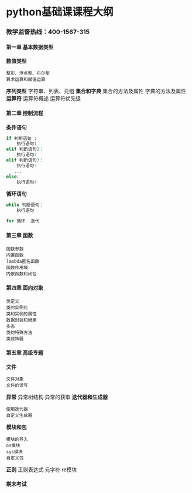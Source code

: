 # python基础课课程大纲

### 教学监督热线：400-1567-315

#### 第一章 基本数据类型

**数值类型**

	整形、浮点型、布尔型
	算术运算和赋值运算
**序列类型**
	字符串、列表、元组
**集合和字典**
	集合的方法及属性
	字典的方法及属性
**运算符**
	运算符概述
	运算符优先级
#### 第二章 控制流程

**条件语句**

```python
if 判断语句 :
    执行语句1
elif 判断语句2：
    执行语句2
elif 判断语句3：
    执行语句3
   ...
else:
    执行语句4
```
**循环语句**
```python
while 判断语句：
	执行语句

for 循环  迭代  
```



#### 第三章 函数

	函数参数
	内置函数
	lambda匿名函数
	函数作用域
	内嵌函数和闭包

#### 第四章 面向对象

	类定义
	类的实例化
	类和实例的属性
	数据封装和继承
	多态
	类的特殊方法
	类装饰器

#### 第五章 高级专题

**文件**

	文件对象
	文件的读写
**异常**
	异常树结构
	异常的获取
**迭代器和生成器**

```
使用迭代器
自定义生成器
```

**模块和包**

	模块的导入
	os模块
	sys模块
	自定义包
**正则**
	正则表达式
	元字符
	re模块
#### 期末考试


​	